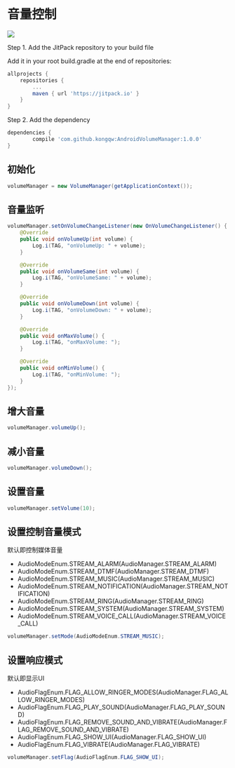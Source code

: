 # 音量控制

[![](https://jitpack.io/v/kongqw/AndroidVolumeManager.svg)](https://jitpack.io/#kongqw/AndroidVolumeManager)

Step 1. Add the JitPack repository to your build file

Add it in your root build.gradle at the end of repositories:

``` gradle
allprojects {
    repositories {
        ...
        maven { url 'https://jitpack.io' }
    }
}
```

Step 2. Add the dependency

``` gradle
dependencies {
        compile 'com.github.kongqw:AndroidVolumeManager:1.0.0'
}
```

## 初始化

``` java
volumeManager = new VolumeManager(getApplicationContext());
```

## 音量监听

``` java
volumeManager.setOnVolumeChangeListener(new OnVolumeChangeListener() {
    @Override
    public void onVolumeUp(int volume) {
        Log.i(TAG, "onVolumeUp: " + volume);
    }

    @Override
    public void onVolumeSame(int volume) {
        Log.i(TAG, "onVolumeSame: " + volume);
    }

    @Override
    public void onVolumeDown(int volume) {
        Log.i(TAG, "onVolumeDown: " + volume);
    }

    @Override
    public void onMaxVolume() {
        Log.i(TAG, "onMaxVolume: ");
    }

    @Override
    public void onMinVolume() {
        Log.i(TAG, "onMinVolume: ");
    }
});
```

## 增大音量
``` java
volumeManager.volumeUp();
```

## 减小音量
``` java
volumeManager.volumeDown();
```

## 设置音量
``` java
volumeManager.setVolume(10);
```

## 设置控制音量模式

默认即控制媒体音量

- AudioModeEnum.STREAM_ALARM(AudioManager.STREAM_ALARM)
- AudioModeEnum.STREAM_DTMF(AudioManager.STREAM_DTMF)
- AudioModeEnum.STREAM_MUSIC(AudioManager.STREAM_MUSIC)
- AudioModeEnum.STREAM_NOTIFICATION(AudioManager.STREAM_NOTIFICATION)
- AudioModeEnum.STREAM_RING(AudioManager.STREAM_RING)
- AudioModeEnum.STREAM_SYSTEM(AudioManager.STREAM_SYSTEM)
- AudioModeEnum.STREAM_VOICE_CALL(AudioManager.STREAM_VOICE_CALL)

``` java
volumeManager.setMode(AudioModeEnum.STREAM_MUSIC);
```

## 设置响应模式

默认即显示UI

- AudioFlagEnum.FLAG_ALLOW_RINGER_MODES(AudioManager.FLAG_ALLOW_RINGER_MODES)
- AudioFlagEnum.FLAG_PLAY_SOUND(AudioManager.FLAG_PLAY_SOUND)
- AudioFlagEnum.FLAG_REMOVE_SOUND_AND_VIBRATE(AudioManager.FLAG_REMOVE_SOUND_AND_VIBRATE)
- AudioFlagEnum.FLAG_SHOW_UI(AudioManager.FLAG_SHOW_UI)
- AudioFlagEnum.FLAG_VIBRATE(AudioManager.FLAG_VIBRATE)

``` java
volumeManager.setFlag(AudioFlagEnum.FLAG_SHOW_UI);
```